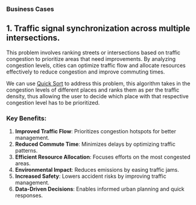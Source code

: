 ### Business Cases

## 1. Traffic signal synchronization across multiple intersections.

This problem involves ranking streets or intersections based on traffic congestion to prioritize areas that need improvements. By analyzing congestion levels, cities can optimize traffic flow and allocate resources effectively to reduce congestion and improve commuting times.

We can use [Quick Sort](traffic_quick_sort.cpp) to address this problem, this algorithm takes in the congestion levels of different places and ranks them as per the traffic density, thus allowing the user to decide which place with that respective congestion level has to be prioritized.

### Key Benefits:

1. **Improved Traffic Flow**: Prioritizes congestion hotspots for better management.
2. **Reduced Commute Time**: Minimizes delays by optimizing traffic patterns.
3. **Efficient Resource Allocation**: Focuses efforts on the most congested areas.
4. **Environmental Impact**: Reduces emissions by easing traffic jams.
5. **Increased Safety**: Lowers accident risks by improving traffic management.
6. **Data-Driven Decisions**: Enables informed urban planning and quick responses.
